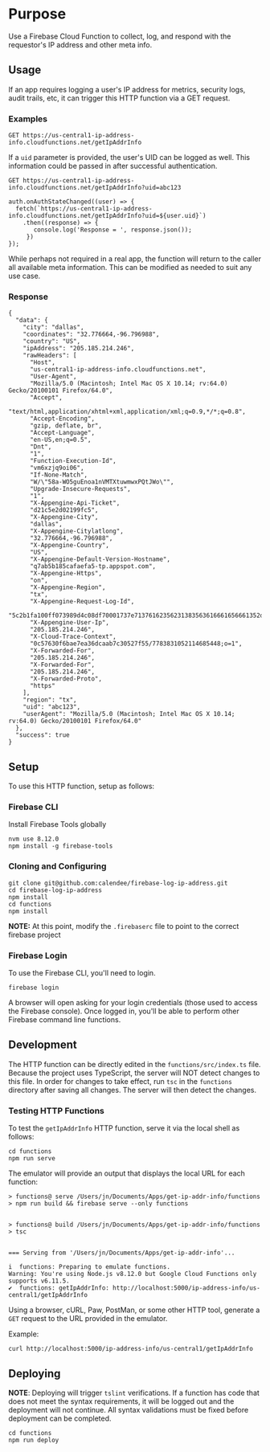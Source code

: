 # Purpose
Use a Firebase Cloud Function to collect, log, and respond with the requestor's IP address and other meta info.

## Usage
If an app requires logging a user's IP address for metrics, security logs, audit trails, etc, it can trigger this HTTP function via a GET request.

### Examples

`GET https://us-central1-ip-address-info.cloudfunctions.net/getIpAddrInfo`

If a `uid` parameter is provided, the user's UID can be logged as well.  This information could be passed in after successful authentication.

`GET https://us-central1-ip-address-info.cloudfunctions.net/getIpAddrInfo?uid=abc123`

```
auth.onAuthStateChanged((user) => {
  fetch(`https://us-central1-ip-address-info.cloudfunctions.net/getIpAddrInfo?uid=${user.uid}`)
    .then((response) => {
       console.log('Response = ', response.json());
     })
});
```

While perhaps not required in a real app, the function will return to the caller all available meta information.  This can be modified as needed to suit any use case.

### Response
```
{
  "data": {
    "city": "dallas",
    "coordinates": "32.776664,-96.796988",
    "country": "US",
    "ipAddress": "205.185.214.246",
    "rawHeaders": [
      "Host",
      "us-central1-ip-address-info.cloudfunctions.net",
      "User-Agent",
      "Mozilla/5.0 (Macintosh; Intel Mac OS X 10.14; rv:64.0) Gecko/20100101 Firefox/64.0",
      "Accept",
      "text/html,application/xhtml+xml,application/xml;q=0.9,*/*;q=0.8",
      "Accept-Encoding",
      "gzip, deflate, br",
      "Accept-Language",
      "en-US,en;q=0.5",
      "Dnt",
      "1",
      "Function-Execution-Id",
      "vm6xzjq9oi06",
      "If-None-Match",
      "W/\"58a-WO5guEnoa1nVMTXtuwmwxPQtJWo\"",
      "Upgrade-Insecure-Requests",
      "1",
      "X-Appengine-Api-Ticket",
      "d21c5e2d02199fc5",
      "X-Appengine-City",
      "dallas",
      "X-Appengine-Citylatlong",
      "32.776664,-96.796988",
      "X-Appengine-Country",
      "US",
      "X-Appengine-Default-Version-Hostname",
      "q7ab5b185cafaefa5-tp.appspot.com",
      "X-Appengine-Https",
      "on",
      "X-Appengine-Region",
      "tx",
      "X-Appengine-Request-Log-Id",
      "5c2b1fa100ff073989d4c08df70001737e71376162356231383563616661656661352d7470000162323138363066616232326565376261663636653539316661363366333733303a33000100",
      "X-Appengine-User-Ip",
      "205.185.214.246",
      "X-Cloud-Trace-Context",
      "0c57630f6bae7ea36dcaab7c30527f55/7783831052114685448;o=1",
      "X-Forwarded-For",
      "205.185.214.246",
      "X-Forwarded-For",
      "205.185.214.246",
      "X-Forwarded-Proto",
      "https"
    ],
    "region": "tx",
    "uid": "abc123",
    "userAgent": "Mozilla/5.0 (Macintosh; Intel Mac OS X 10.14; rv:64.0) Gecko/20100101 Firefox/64.0"
  },
  "success": true
}
```

## Setup

To use this HTTP function, setup as follows:

### Firebase CLI
Install Firebase Tools globally
```
nvm use 8.12.0
npm install -g firebase-tools
```

### Cloning and Configuring
```
git clone git@github.com:calendee/firebase-log-ip-address.git
cd firebase-log-ip-address
npm install
cd functions
npm install
```

**NOTE:** At this point, modify the `.firebaserc` file to point to the correct firebase project

### Firebase Login

To use the Firebase CLI, you'll need to login.  

```
firebase login
```

A browser will open asking for your login credentials (those used to access the Firebase console).  Once logged in, you'll be able to perform other Firebase command line functions.

## Development

The HTTP function can be directly edited in the `functions/src/index.ts` file.  Because the project uses TypeScript, the server will NOT detect changes to this file.  In order for changes to take effect, run `tsc` in the `functions` directory after saving all changes.  The server will then detect the changes.

### Testing HTTP Functions

To test the `getIpAddrInfo` HTTP function, serve it via the local shell as follows:

```
cd functions
npm run serve
```

The emulator will provide an output that displays the local URL for each function:

```
> functions@ serve /Users/jn/Documents/Apps/get-ip-addr-info/functions
> npm run build && firebase serve --only functions


> functions@ build /Users/jn/Documents/Apps/get-ip-addr-info/functions
> tsc


=== Serving from '/Users/jn/Documents/Apps/get-ip-addr-info'...

i  functions: Preparing to emulate functions.
Warning: You're using Node.js v8.12.0 but Google Cloud Functions only supports v6.11.5.
✔  functions: getIpAddrInfo: http://localhost:5000/ip-address-info/us-central1/getIpAddrInfo
```

Using a browser, cURL, Paw, PostMan, or some other HTTP tool, generate a `GET` request to the URL provided in the emulator. 

Example: 

```
curl http://localhost:5000/ip-address-info/us-central1/getIpAddrInfo
```

## Deploying

**NOTE**: Deploying will trigger `tslint` verifications.  If a function has code that does not meet the syntax requirements, it will be logged out and the deployment will not continue.  All syntax validations must be fixed before deployment can be completed.

```
cd functions
npm run deploy
```
